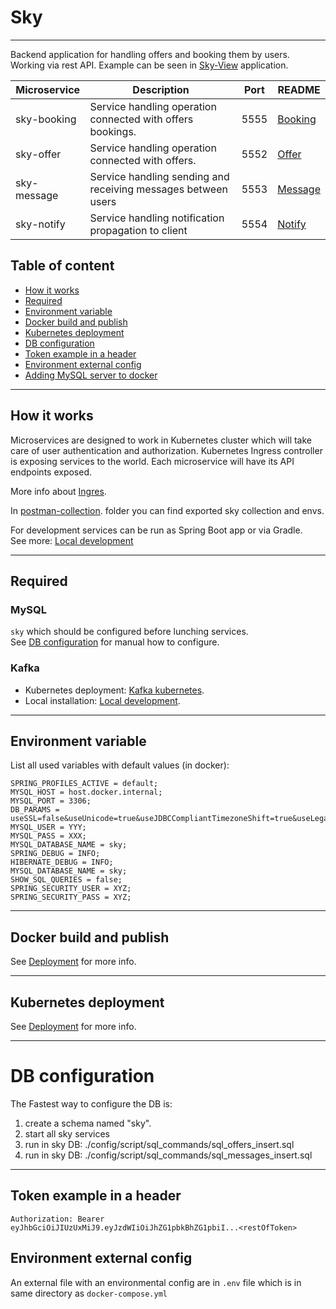 # Sky

---------------------------------


Backend application for handling offers and booking them by users.  
Working via rest API. Example can be seen in [Sky-View](https://github.com/Lukk17/sky-view) application.

| Microservice | Description                                                   | Port | README                             |
|--------------|---------------------------------------------------------------|------|------------------------------------|
| sky-booking  | Service handling operation connected with offers bookings.    | 5555 | [Booking](./sky-booking/README.md) |
| sky-offer    | Service handling operation connected with offers.             | 5552 | [Offer](./sky-offer/README.md)     |
| sky-message  | Service handling sending and receiving messages between users | 5553 | [Message](./sky-message/README.md) |
| sky-notify   | Service handling notification propagation to client           | 5554 | [Notify](./sky-notify/README.md)   |

## Table of content

- [How it works](#how-it-works)
- [Required](#required)
- [Environment variable](#environment-variable)
- [Docker build and publish](#docker-build-and-publish)
- [Kubernetes deployment](#kubernetes-deployment)
- [DB configuration](#db-configuration)
- [Token example in a header](#token-example-in-a-header)
- [Environment external config](#environment-external-config)
- [Adding MySQL server to docker](#adding-mysql-server-to-docker)

---------------------------------

## How it works

Microservices are designed to work in Kubernetes cluster which will take care of user authentication and
authorization. Kubernetes Ingress controller is exposing services to the world.
Each microservice will have its API endpoints exposed.  

More info about [Ingres](./config/k8s/api-gateway/ingress/ingress_README.md).

In [postman-collection](./config/postman-collection). 
folder you can find exported sky collection and envs.

For development services can be run as Spring Boot app or via Gradle.  
See more:
[Local development](./config/local-dev/local_README.md)


---------------------------------

## Required

### MySQL

`sky` which should be configured before lunching services.  
See [DB configuration](#DB-configuration) for manual how to configure.

### Kafka

* Kubernetes deployment: [Kafka kubernetes](./config/k8s/kafka/kafka_README.md).  
* Local installation: [Local development](./config/local-dev/local_README.md).

---------------------------------

## Environment variable

List all used variables with default values (in docker):

```
SPRING_PROFILES_ACTIVE = default;
MYSQL_HOST = host.docker.internal;
MYSQL_PORT = 3306;
DB_PARAMS = useSSL=false&useUnicode=true&useJDBCCompliantTimezoneShift=true&useLegacyDatetimeCode=false&serverTimezone=Europe/Warsaw;
MYSQL_USER = YYY;
MYSQL_PASS = XXX;
MYSQL_DATABASE_NAME = sky;
SPRING_DEBUG = INFO;
HIBERNATE_DEBUG = INFO;
MYSQL_DATABASE_NAME = sky;
SHOW_SQL_QUERIES = false;
SPRING_SECURITY_USER = XYZ;
SPRING_SECURITY_PASS = XYZ;
```

---------------------------------

## Docker build and publish

See [Deployment](./config/k8s/_deployment-scripts/deployment_README.md) for more info.


---------------------------------

## Kubernetes deployment

See  [Deployment](./config/k8s/k8s_README.md) for more info.

---------------------------------

# DB configuration

The Fastest way to configure the DB is:

1. create a schema named "sky".
2. start all sky services
3. run in sky DB: ./config/script/sql_commands/sql_offers_insert.sql
4. run in sky DB: ./config/script/sql_commands/sql_messages_insert.sql

---------------------------------

## Token example in a header

```
Authorization: Bearer eyJhbGciOiJIUzUxMiJ9.eyJzdWIiOiJhZG1pbkBhZG1pbiI...<restOfToken>
```

## Environment external config

An external file with an environmental config are in ```.env``` file
which is in same directory as ```docker-compose.yml```

